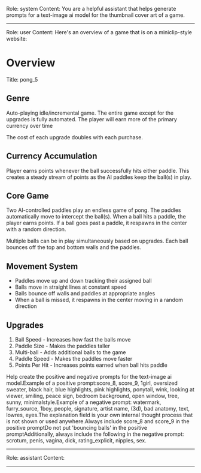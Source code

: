 Role: system
Content: You are a helpful assistant that helps generate prompts for a text-image ai model for the thumbnail cover art of a game.
__________________
Role: user
Content: Here's an overview of a game that is on a miniclip-style website:
# Overview
Title: pong_5

## Genre
Auto-playing idle/incremental game. The entire game except for the upgrades is fully automated. The player will earn more of the primary currency over time

The cost of each upgrade doubles with each purchase.

## Currency Accumulation
Player earns points whenever the ball successfully hits either paddle. This creates a steady stream of points as the AI paddles keep the ball(s) in play.

## Core Game
Two AI-controlled paddles play an endless game of pong. The paddles automatically move to intercept the ball(s). When a ball hits a paddle, the player earns points. If a ball goes past a paddle, it respawns in the center with a random direction.

Multiple balls can be in play simultaneously based on upgrades. Each ball bounces off the top and bottom walls and the paddles.

## Movement System
- Paddles move up and down tracking their assigned ball
- Balls move in straight lines at constant speed
- Balls bounce off walls and paddles at appropriate angles
- When a ball is missed, it respawns in the center moving in a random direction

## Upgrades
1. Ball Speed - Increases how fast the balls move
2. Paddle Size - Makes the paddles taller
3. Multi-ball - Adds additional balls to the game
4. Paddle Speed - Makes the paddles move faster
5. Points Per Hit - Increases points earned when ball hits paddle

Help create the positive and negative prompts for the text-image ai model.Example of a positive prompt:score_8, score_9, 1girl, oversized sweater, black hair, blue highlights, pink highlights, ponytail, wink, looking at viewer, smiling, peace sign, bedroom background, open window, tree, sunny, minimalstyle.Example of a negative prompt: watermark, furry_source, 1boy, people, signature, artist name, (3d), bad anatomy, text, lowres, eyes.The explanation field is your own internal thought process that is not shown or used anywhere.Always include score_8 and score_9 in the positive promptDo not put 'bouncing balls' in the positive promptAdditionally, always include the following in the negative prompt: scrotum, penis, vagina, dick, rating_explicit, nipples, sex.
__________________
Role: assistant
Content: 
__________________
